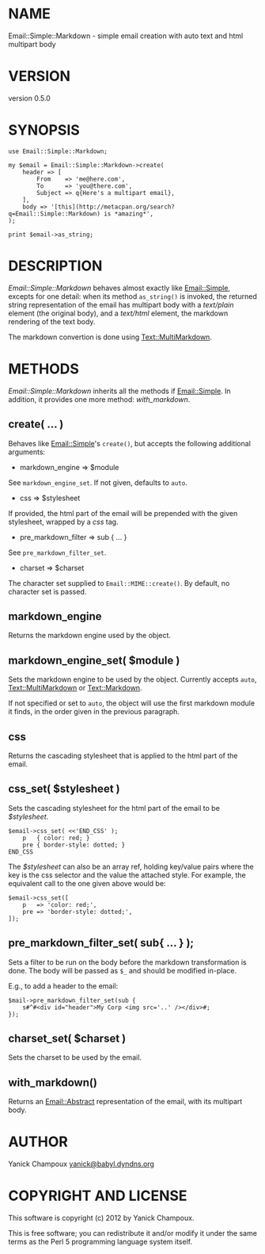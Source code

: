 # NAME

Email::Simple::Markdown - simple email creation with auto text and html multipart body

# VERSION

version 0.5.0

# SYNOPSIS

    use Email::Simple::Markdown;

    my $email = Email::Simple::Markdown->create(
        header => [
            From    => 'me@here.com',
            To      => 'you@there.com',
            Subject => q{Here's a multipart email},
        ],
        body => '[this](http://metacpan.org/search?q=Email::Simple::Markdown) is *amazing*',
    );

    print $email->as_string;

# DESCRIPTION

_Email::Simple::Markdown_ behaves almost exactly like [Email::Simple](http://search.cpan.org/perldoc?Email::Simple),
excepts for one detail: when its method `as_string()` is invoked, the
returned string representation of the email has multipart body with a 
_text/plain_ element (the original body), and a _text/html_ element,
the markdown rendering of the text body.

The markdown convertion is done using [Text::MultiMarkdown](http://search.cpan.org/perldoc?Text::MultiMarkdown).

# METHODS

_Email::Simple::Markdown_ inherits all the methods if [Email::Simple](http://search.cpan.org/perldoc?Email::Simple). 
In addition, it provides one more method: _with_markdown_.

## create( ... ) 

Behaves like [Email::Simple](http://search.cpan.org/perldoc?Email::Simple)'s `create()`, but accepts the following
additional arguments:

- markdown_engine => $module

See `markdown_engine_set`. If not given, defaults to `auto`.

- css => $stylesheet

If provided, the html part of the email will be prepended with the given
stylesheet, wrapped by a _css_ tag.

- pre_markdown_filter => sub { ... }

See `pre_markdown_filter_set`.

- charset => $charset

The character set supplied to `Email::MIME::create()`. By default, no character set 
is passed.

## markdown_engine

Returns the markdown engine used by the object.

## markdown_engine_set( $module )

Sets the markdown engine to be used by the object. 
Currently accepts `auto`, [Text::MultiMarkdown](http://search.cpan.org/perldoc?Text::MultiMarkdown) or [Text::Markdown](http://search.cpan.org/perldoc?Text::Markdown).

If not specified or set to `auto`, the object will use the first markdown module it finds,
in the order given in the previous paragraph.

## css

Returns the cascading stylesheet that is applied to the html part of the
email.

## css_set( $stylesheet )

Sets the cascading stylesheet for the html part of the email to be
_$stylesheet_.  

    $email->css_set( <<'END_CSS' );
        p   { color: red; }
        pre { border-style: dotted; }
    END_CSS

The _$stylesheet_ can also be an array ref, holding key/value pairs where
the key is the css selector and the value the attached style. For example, 
the equivalent call to the one given above would be:

    $email->css_set([
        p   => 'color: red;',
        pre => 'border-style: dotted;',
    ]);

## pre_markdown_filter_set( sub{ ... } );

Sets a filter to be run on the body before the markdown transformation is
done. The body will be passed as `$_` and should be modified in-place.

E.g., to add a header to the email:

    $mail->pre_markdown_filter_set(sub {
        s#^#<div id="header">My Corp <img src='..' /></div>#;
    });

## charset_set( $charset )

Sets the charset to be used by the email.

## with_markdown()

Returns an [Email::Abstract](http://search.cpan.org/perldoc?Email::Abstract) representation of the email, with 
its multipart body.

# AUTHOR

Yanick Champoux <yanick@babyl.dyndns.org>

# COPYRIGHT AND LICENSE

This software is copyright (c) 2012 by Yanick Champoux.

This is free software; you can redistribute it and/or modify it under
the same terms as the Perl 5 programming language system itself.